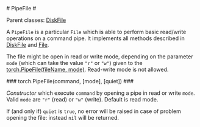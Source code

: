 <a name="torch.PipeFile.dok"/>
# PipeFile #

Parent classes: [DiskFile](diskfile.md)

A `PipeFile` is a particular `File` which is able to perform basic read/write operations
on a command pipe. It implements all methods described in [DiskFile](diskfile.md) and [File](file.md).

The file might be open in read or write mode, depending on the parameter
`mode` (which can take the value `"r"` or `"w"`) 
given to the [torch.PipeFile(fileName, mode)](#torch.PipeFile). Read-write mode is not allowed.

<a name="torch.PipeFile"/>
### torch.PipeFile(command, [mode], [quiet]) ###

_Constructor_ which execute `command` by opening a pipe in read or write
`mode`. Valid `mode` are `"r"` (read) or `"w"` (write). Default is read
mode.

If (and only if) `quiet` is `true`, no error will be raised in case of
problem opening the file: instead `nil` will be returned.

